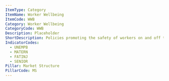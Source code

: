 ```yaml
---
ItemType: Category
ItemName: Worker Wellbeing
ItemCode: WWB
Category: Worker Wellbeing
CategoryCode: WWB
Description: Placeholder
ShortDescription: Policies promoting the safety of workers on and off the job
IndicatorCodes:
  - UNEMPB
  - MATERN
  - FATINJ
  - SENIOR
Pillar: Market Structure
PillarCode: MS
---
```


